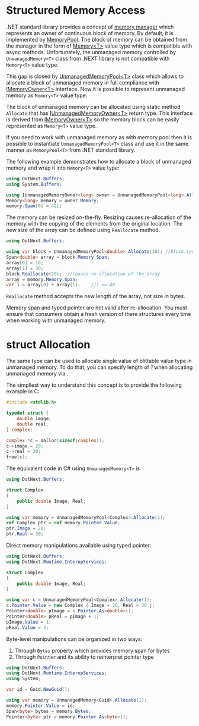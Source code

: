 Structured Memory Access
====
.NET standard library provides a concept of [memory manager](https://docs.microsoft.com/en-us/dotnet/api/system.buffers.memorymanager-1) which represents an owner of continuous block of memory. By default, it is implemented by [MemoryPool](https://docs.microsoft.com/en-us/dotnet/api/system.buffers.memorypool-1). The block of memory can be obtained from the manager in the form of [Memory&lt;T&gt;](https://docs.microsoft.com/en-us/dotnet/api/system.memory-1) value type which is compatible with async methods. Unfortunately, the unmanaged memory controlled by `UnmanagedMemory<T>` class from .NEXT library is not compatible with `Memory<T>` value type.

This gap is closed by [UnmanagedMemoryPool&lt;T&gt;](https://sakno.github.io/dotNext/api/DotNext.Buffers.UnmanagedMemoryPool-1.html) class which allows to allocate a block of unmanaged memory in full compliance with [IMemoryOwner&lt;T&gt;](https://docs.microsoft.com/en-us/dotnet/api/system.buffers.imemoryowner-1) interface. Now it is possible to represent unmanaged memory as `Memory<T>` value type.

The block of unmanaged memory can be allocated using static method `Allocate` that has [IUnmanagedMemoryOwner&lt;T&gt;](https://sakno.github.io/dotNext/api/DotNext.Buffers.IUnmanagedMemoryOwner-1.html) return type. This interface is derived from [IMemoryOwner&lt;T&gt;](https://docs.microsoft.com/en-us/dotnet/api/system.buffers.imemoryowner-1) so the memory block can be easily represented as `Memory<T>` value type.

If you need to work with unmanaged memory as with memory pool then it is possible to instantiate `UnmanagedMemoryPool<T>` class and use it in the same manner as `MemoryPool<T>` from .NET standard library.

The following example demonstrates how to allocate a block of unmanaged memory and wrap it into `Memory<T>` value type:
```csharp
using DotNext.Buffers;
using System.Buffers;

using IUnmanagedMemoryOwner<long> owner = UnmanagedMemoryPool<long>.Allocate(12);
Memory<long> memory = owner.Memory;
memory.Span[0] = 42L;
```

The memory can be resized on-the-fly. Resizing causes re-allocation of the memory with the copying of the elements from the original location. The new size of the array can be defined using `Reallocate` method.

```csharp
using DotNext.Buffers;

using var block = UnmanagedMemoryPool<double>.Allocate(10); //block.Length == 10L
Span<double> array = block.Memory.Span;
array[0] = 10;
array[1] = 30;
block.Reallocate(20);  //causes re-allocation of the array
array = memory.Memory.Span;
var i = array[0] + array[1];    //i == 40
```

`Reallocate` method accepts the new length of the array, not size in bytes.

Memory span and typed pointer are not valid after re-allocation. You must ensure that consumers obtain a fresh version of there structures every time when working with unmanaged memory.

# struct Allocation
The same type can be used to allocate single value of blittable value type in unmanaged memory. To do that, you can specify length of _1_ when allocating unmanaged memory via .

The simpliest way to understand this concept is to provide the following example in C:
```c
#include <stdlib.h>

typedef struct {
    double image;
    double real;
} complex;

complex *c = malloc(sizeof(complex));
c->image = 20;
c->real = 30;
free(c);
```

The equivalent code in C# using `UnmanagedMemory<T>` is
```csharp
using DotNext.Buffers;

struct Complex
{
    public double Image, Real;
}

using var memory = UnmanagedMemoryPool<Complex>.Allocate(1);
ref Complex ptr = ref memory.Pointer.Value;
ptr.Image = 20;
ptr.Real = 30;
```

Direct memory manipulations available using typed pointer:
```csharp
using DotNext.Buffers;
using DotNext.Runtime.InteropServices;

struct Complex
{
    public double Image, Real;
}

using var c = UnmanagedMemoryPool<Complex>.Allocate(1);
c.Pointer.Value = new Complex { Image = 20, Real = 30 };
Pointer<double> pImage = c.Pointer.As<double>();
Pointer<double> pReal = pImage + 1;
pImage.Value = 1;
pReal.Value = 2;
```

Byte-level manipulations can be organized in two ways:
1. Through `Bytes` property which provides memory span for bytes
1. Through `Pointer` and its ability to reinterpret pointer type

```csharp
using DotNext.Buffers;
using DotNext.Runtime.InteropServices;
using System;

var id = Guid.NewGuid();

using var memory = UnmanagedMemory<Guid>.Allocate(1);
memory.Pointer.Value = id;
Span<byte> bytes = memory.Bytes;
Pointer<byte> ptr = memory.Pointer.As<byte>();
```